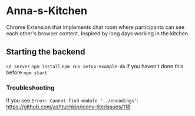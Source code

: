 # Anna-s-Kitchen
Chrome Extension that implements chat room where participants can see each other's browser content. Inspired by long days working in the kitchen.

## Starting the backend
`cd server`
`npm install`
`npm run setup-example-db` if you haven't done this before
`npm start`

### Troubleshooting

If you see `Error: Cannot find module '../encodings'`: https://github.com/ashtuchkin/iconv-lite/issues/118
